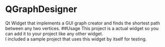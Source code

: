 # QGraphDesigner
Qt Widget that implements a GUI graph creator and finds the shortest path between any two vertices.
##Usage
This project is a actual widget so you can add it to your project like any other widget.</br>
I included a sample project that uses this widget by itself for testing.
